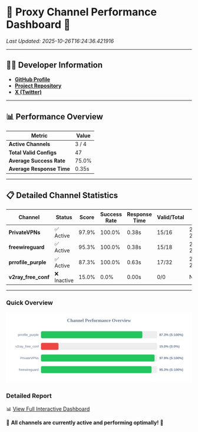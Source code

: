 # 🌟 Proxy Channel Performance Dashboard 🌟

_Last Updated: 2025-10-26T16:24:36.421916_

---

## 👩‍💻 Developer Information

- **[GitHub Profile](https://github.com/4n0nymou3)**  
- **[Project Repository](https://github.com/4n0nymou3/multi-proxy-config-fetcher)**  
- **[X (Twitter)](https://x.com/4n0nymou3)**  

---

## 📊 Performance Overview

| Metric                | Value       |
|-----------------------|-------------|
| **Active Channels**   | 3 / 4       |
| **Total Valid Configs** | 47          |
| **Average Success Rate** | 75.0%      |
| **Average Response Time** | 0.35s       |

---

## 📋 Detailed Channel Statistics

| Channel          | Status     | Score  | Success Rate | Response Time | Valid/Total | Last Success               |
|------------------|------------|--------|--------------|---------------|-------------|----------------------------|
| **PrivateVPNs**  | ✅ Active  | 97.9%  | 100.0% | 0.38s         | 15/16       | 2025-10-26T16:24:36.013403 |
| **freewireguard**  | ✅ Active  | 95.3%  | 100.0% | 0.38s         | 15/18       | 2025-10-26T16:24:36.420025 |
| **prrofile_purple**  | ✅ Active  | 87.3%  | 100.0% | 0.63s         | 17/32       | 2025-10-26T16:24:24.330639 |
| **v2ray_free_conf**  | ❌ Inactive  | 15.0%  | 0.0% | 0.00s         | 0/0       | None |

---

### Quick Overview
<div align="center">
  <a href="https://raw.githubusercontent.com/nullluser/NullRepo/refs/heads/main/assets/channel_stats_chart.svg">
    <img src="https://raw.githubusercontent.com/nullluser/NullRepo/refs/heads/main/assets/channel_stats_chart.svg" alt="Source Performance Statistics" width="800">
  </a>
</div>

### Detailed Report
📊 [View Full Interactive Dashboard](https://htmlpreview.github.io/?https://github.com/nullluser/NullRepo/blob/main/assets/performance_report.html)

🎉 **All channels are currently active and performing optimally!** 🎉
